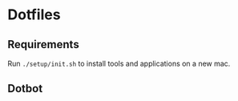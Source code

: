 # Dotfiles

## Requirements

Run `./setup/init.sh` to install tools and applications on a new mac.

## Dotbot

